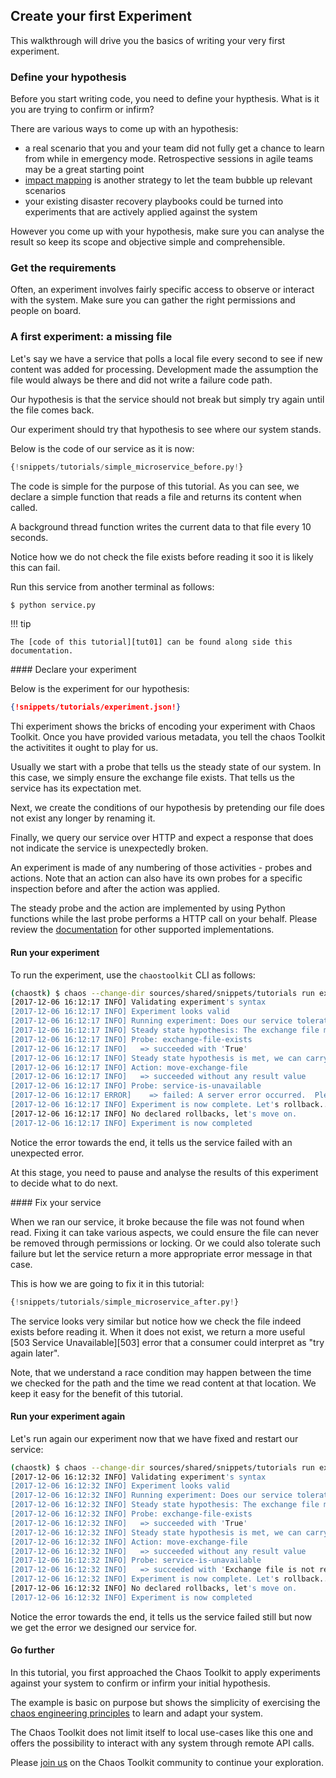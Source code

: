 ## Create your first Experiment

This walkthrough will drive you the basics of writing your very first
experiment.

### Define your hypothesis

Before you start writing code, you need to define your hypthesis. What is it
you are trying to confirm or infirm?

There are various ways to come up with an hypothesis:

* a real scenario that you and your team did not fully get a chance to learn
  from while in emergency mode. Retrospective sessions in agile teams may be
  a great starting point
* [impact mapping][impactmapping] is another strategy to let the team bubble
  up relevant scenarios
* your existing disaster recovery playbooks could be turned into experiments
  that are actively applied against the system


[impactmapping]: https://www.impactmapping.org/

However you come up with your hypothesis, make sure you can analyse the 
result so keep its scope and objective simple and comprehensible.

### Get the requirements

Often, an experiment involves fairly specific access to observe or interact
with the system. Make sure you can gather the right permissions and people on
board.

### A first experiment: a missing file

Let's say we have a service that polls a local file every second to see if new
content was added for processing. Development made the assumption the file
would always be there and did not write a failure code path.

Our hypothesis is that the service should not break but simply try again until
the file comes back. 

Our experiment should try that hypothesis to see where our system stands.

Below is the code of our service as it is now:

```python
{!snippets/tutorials/simple_microservice_before.py!}
```

The code is simple for the purpose of this tutorial. As you can see, we declare
a simple function that reads a file and returns its content when called.

A background thread function writes the current data to that file every 10
seconds.

Notice how we do not check the file exists before reading it soo it is likely
this can fail.

Run this service from another terminal as follows:

```sh
$ python service.py
```

!!! tip

    The [code of this tutorial][tut01] can be found along side this
    documentation.

[tut01]: https://github.com/chaostoolkit/chaostoolkit-documentation/tree/master/sources/shared/snippets/tutorials/

#### Declare your experiment

Below is the experiment for our hypothesis:

```json
{!snippets/tutorials/experiment.json!}
```

Thi experiment shows the bricks of encoding your experiment with Chaos Toolkit.
Once you have provided various metadata, you tell the chaos Toolkit the
activitites it ought to play for us.

Usually we start with a probe that tells us the steady state of our system. In
this case, we simply ensure the exchange file exists. That tells us the
service has its expectation met.

Next, we create the conditions of our hypothesis by pretending our file does not
exist any longer by renaming it.

Finally, we query our service over HTTP and expect a response that does not
indicate the service is unexpectedly broken.

An experiment is made of any numbering of those activities - probes and actions.
Note that an action can also have its own probes for a specific inspection
before and after the action was applied.

The steady probe and the action are implemented by using Python functions while
the last probe performs a HTTP call on your behalf. Please review the
[documentation][extension] for other supported implementations.

[extension]: ../technology/extend.md

#### Run your experiment

To run the experiment, use the `chaostoolkit` CLI as follows:

```sh
(chaostk) $ chaos --change-dir sources/shared/snippets/tutorials run experiment.json
[2017-12-06 16:12:17 INFO] Validating experiment's syntax
[2017-12-06 16:12:17 INFO] Experiment looks valid
[2017-12-06 16:12:17 INFO] Running experiment: Does our service tolerate the loss of its exchange file?
[2017-12-06 16:12:17 INFO] Steady state hypothesis: The exchange file must exist
[2017-12-06 16:12:17 INFO] Probe: exchange-file-exists
[2017-12-06 16:12:17 INFO]   => succeeded with 'True'
[2017-12-06 16:12:17 INFO] Steady state hypothesis is met, we can carry on!
[2017-12-06 16:12:17 INFO] Action: move-exchange-file
[2017-12-06 16:12:17 INFO]   => succeeded without any result value
[2017-12-06 16:12:17 INFO] Probe: service-is-unavailable
[2017-12-06 16:12:17 ERROR]    => failed: A server error occurred.  Please contact the administrator.
[2017-12-06 16:12:17 INFO] Experiment is now complete. Let's rollback...
[2017-12-06 16:12:17 INFO] No declared rollbacks, let's move on.
[2017-12-06 16:12:17 INFO] Experiment is now completed
```

Notice the error towards the end, it tells us the service failed with an
unexpected error.

At this stage, you need to pause and analyse the results of this experiment
to decide what to do next.

#### Fix your service

When we ran our service, it broke because the file was not found when read.
Fixing it can take various aspects, we could ensure the file can never be
removed through permissions or locking. Or we could also tolerate such 
failure but let the service return a more appropriate error message in that
case.

This is how we are going to fix it in this tutorial:

```python
{!snippets/tutorials/simple_microservice_after.py!}
```

The service looks very similar but notice how we check the file indeed exists
before reading it. When it does not exist, we return a more useful 
[503 Service Unavailable][503] error that a consumer could interpret as
"try again later".

Note, that we understand a race condition may happen between the time we
checked for the path and the time we read content at that location. We keep
it easy for the benefit of this tutorial.


#### Run your experiment again

Let's run again our experiment now that we have fixed and restart our service:

```sh
(chaostk) $ chaos --change-dir sources/shared/snippets/tutorials run experiment.json
[2017-12-06 16:12:32 INFO] Validating experiment's syntax
[2017-12-06 16:12:32 INFO] Experiment looks valid
[2017-12-06 16:12:32 INFO] Running experiment: Does our service tolerate the loss of its exchange file?
[2017-12-06 16:12:32 INFO] Steady state hypothesis: The exchange file must exist
[2017-12-06 16:12:32 INFO] Probe: exchange-file-exists
[2017-12-06 16:12:32 INFO]   => succeeded with 'True'
[2017-12-06 16:12:32 INFO] Steady state hypothesis is met, we can carry on!
[2017-12-06 16:12:32 INFO] Action: move-exchange-file
[2017-12-06 16:12:32 INFO]   => succeeded without any result value
[2017-12-06 16:12:32 INFO] Probe: service-is-unavailable
[2017-12-06 16:12:32 INFO]   => succeeded with 'Exchange file is not ready'
[2017-12-06 16:12:32 INFO] Experiment is now complete. Let's rollback...
[2017-12-06 16:12:32 INFO] No declared rollbacks, let's move on.
[2017-12-06 16:12:32 INFO] Experiment is now completed
```

Notice the error towards the end, it tells us the service failed still but now
we get the error we designed our service for.

#### Go further

In this tutorial, you first approached the Chaos Toolkit to apply experiments
against your system to confirm or infirm your initial hypothesis.

The example is basic on purpose but shows the simplicity of exercising
the [chaos engineering principles][principles] to learn and adapt your system.

The Chaos Toolkit does not limit itself to local use-cases like this one and
offers the possibility to interact with any system through remote API calls.

Please [join us][join] on the Chaos Toolkit community to continue your
exploration.

[principles]: http://principlesofchaos.org/
[join]: https://join.chaostoolkit.org/

